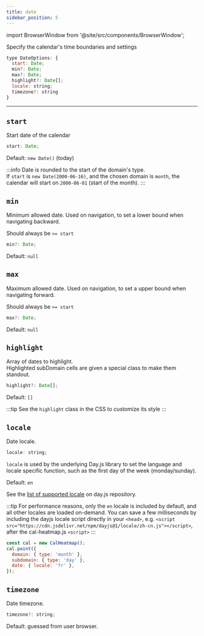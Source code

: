 ```yaml
---
title: date
sidebar_position: 5
---
```


import BrowserWindow from '@site/src/components/BrowserWindow';

Specify the calendar's time boundaries and settings

```js
type DateOptions: {
  start: Date;
  min?: Date;
  max?: Date;
  highlight?: Date[];
  locale: string;
  timezone?: string
}
```

<hr />

## `start`

Start date of the calendar

```js
start: Date;
```

Default: `new Date()` (today)

:::info
Date is rounded to the start of the domain's type.  
If `start` is `new Date(2000-06-16)`, and the chosen domain is `month`, the
calendar will start on `2000-06-01` (start of the month).
:::

## `min`

Minimum allowed date.
Used on navigation, to set a lower bound when navigating backward.

Should always be `<= start`

```js
min?: Date;
```

Default: `null`

## `max`

Maximum allowed date.
Used on navigation, to set a upper bound when navigating forward.

Should always be `>= start`

```js
max?: Date;
```

Default: `null`

## `highlight`

Array of dates to highlight.  
Highlighted subDomain cells are given a special class to make them standout.

```js
highlight?: Date[];
```

Default: `[]`

:::tip
See the `highlight` class in the CSS to customize its style
:::

## `locale`

Date locale.

```js
locale: string;
```

`locale` is used by the underlying Day.js library to set the language
and locale specific function, such as the first day of the week (monday/sunday).

Default: `en`

See the [list of supported locale](https://github.com/iamkun/dayjs/tree/dev/src/locale) on day.js repository.

:::tip
For performance reasons, only the `en` locale is included by default, and
all other locales are loaded on-demand. You can save a few milliseconds by
including the dayjs locale script directly in your `<head>`, e.g. `<script src="https://cdn.jsdelivr.net/npm/dayjs@1/locale/zh-cn.js"></script>`, after the cal-heatmap.js `<script>`
:::

```js title="Using the french locale"
const cal = new CalHeatmap();
cal.paint({
  domain: { type: 'month' },
  subdomain: { type: 'day' },
  date: { locale: 'fr' },
});
```

## `timezone`

Date timezone.

```js
timezone?: string;
```

Default: guessed from user browser.
